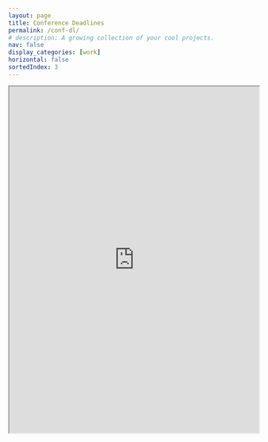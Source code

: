 ```yaml
---
layout: page
title: Conference Deadlines
permalink: /conf-dl/
# description: A growing collection of your cool projects.
nav: false
display_categories: [work]
horizontal: false
sortedIndex: 3
---
```


<iframe class="rounded mx-auto d-block" src="https://docs.google.com/spreadsheets/d/e/2PACX-1vRE3d1MWIvnzcRy5OGaXMLrB-8Amv4ilI8lnxGTxy9M1t_dSZSoiVDqAsJmfWJHybhRPAl0CeG0lnpt/pubhtml?gid=0&amp;single=true&amp;widget=true&amp;headers=false"  width="100%" height="700px"></iframe>

